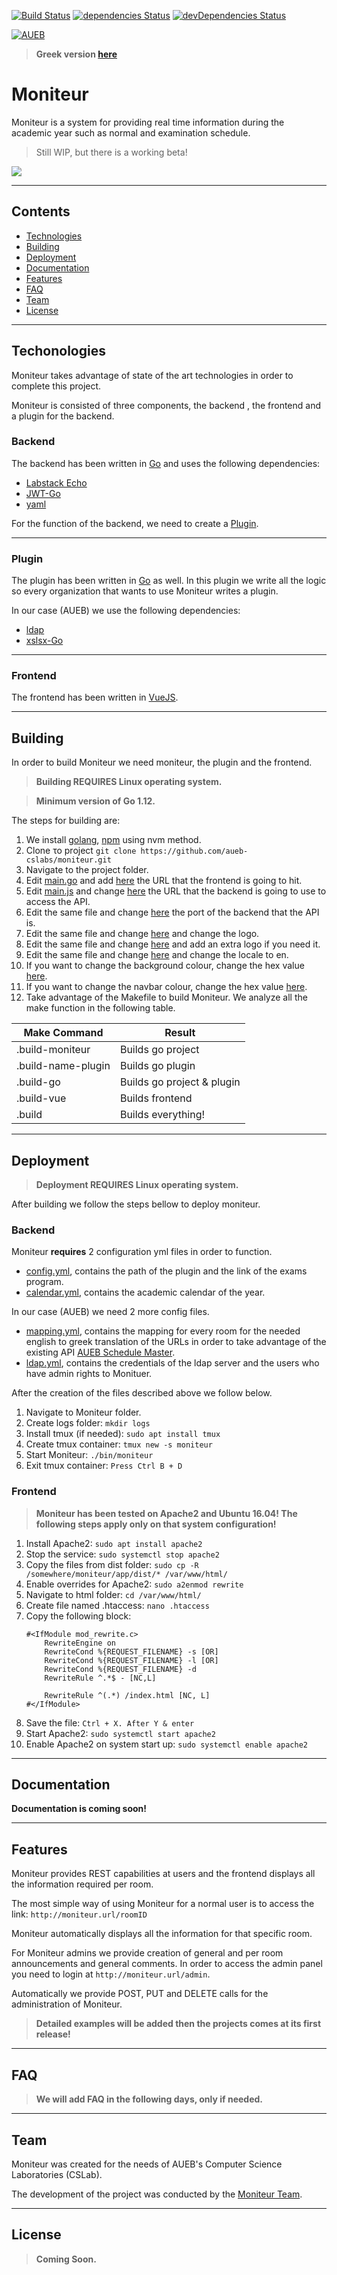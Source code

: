 [![Build Status](https://travis-ci.com/aueb-cslabs/moniteur-admin.svg?branch=master)](https://travis-ci.com/aueb-cslabs/moniteur-admin)
[![dependencies Status](https://david-dm.org/aueb-cslabs/moniteur-admin/status.svg)](https://david-dm.org/aueb-cslabs/moniteur-admin)
[![devDependencies Status](https://david-dm.org/aueb-cslabs/moniteur-admin/dev-status.svg)](https://david-dm.org/aueb-cslabs/moniteur-admin?type=dev) 

<a href="https://cslab.aueb.gr"><img src="https://www.aueb.gr/press/logos/2_AUEB-white-HR.jpg" title="AUEB CSLab" alt="AUEB"></a>

> **Greek version [here](README.md)**

# Moniteur

Moniteur is a system for providing real time information during the academic year such as normal and examination schedule.

> Still WIP, but there is a working beta!

![](https://i.imgur.com/mu2FIDY.png)

---

## Contents

- [Technologies](#techonologies)
- [Building](#building)
- [Deployment](#deploment)
- [Documentation](#documentation)
- [Features](#featurs)
- [FAQ](#faq)
- [Team](#team)
- [License](#license)

---

## Techonologies

Moniteur takes advantage of state of the art technologies in order to complete this project.

Moniteur is consisted of three components, the backend , the frontend and a plugin for the backend.

### Backend

The backend has been written in [Go](https://golang.org/) and uses the following dependencies:

* [Labstack Echo](https://echo.labstack.com/)
* [JWT-Go](https://github.com/dgrijalva/jwt-go)
* [yaml](https://github.com/go-yaml/yaml)

For the function of the backend, we need to create a [Plugin](#Plugin).

---

### Plugin

The plugin has been written in [Go](https://golang.org/) as well. In this plugin we write all the logic so every organization that wants to use Moniteur writes a plugin.

In our case (AUEB) we use the following dependencies:

* [ldap](https://github.com/go-ldap/ldap)
* [xslsx-Go](https://github.com/tealeg/xlsx)

---

### Frontend

The frontend has been written in [VueJS](https://vuejs.org/).

---

## Building

In order to build Moniteur we need moniteur, the plugin and the frontend.

> **Building REQUIRES Linux operating system.**

> **Minimum version of Go 1.12.**

The steps for building are:

1. We install [golang](https://tecadmin.net/install-go-on-ubuntu/), [npm](https://www.digitalocean.com/community/tutorials/how-to-install-node-js-on-ubuntu-16-04) using nvm method.
2. Clone το project ```git clone https://github.com/aueb-cslabs/moniteur.git```
3. Navigate to the project folder.
4. Edit [main.go](main.go) and add [here](https://github.com/aueb-cslabs/moniteur/blob/4bd80c4e78fdcf2af2a2569343c6261a5ed474bf/main.go#L48) the URL that the frontend is going to hit.
5. Edit [main.js](app/src/main.js) and change [here](https://github.com/aueb-cslabs/moniteur/blob/e4236dc8f72e7ebe71484e4f6a6f055acdc1e4bc/app/src/main.js#L56) the URL that the backend is going to use to access the API.
6. Edit the same file and change [here](https://github.com/aueb-cslabs/moniteur/blob/e4236dc8f72e7ebe71484e4f6a6f055acdc1e4bc/app/src/main.js#L57) the port of the backend that the API is.
7. Edit the same file and change [here](https://github.com/aueb-cslabs/moniteur/blob/e4236dc8f72e7ebe71484e4f6a6f055acdc1e4bc/app/src/main.js#L58) and change the logo.
8. Edit the same file and change [here](https://github.com/aueb-cslabs/moniteur/blob/e4236dc8f72e7ebe71484e4f6a6f055acdc1e4bc/app/src/main.js#L59) and add an extra logo if you need it.
9. Edit the same file and change [here](https://github.com/aueb-cslabs/moniteur/blob/e4236dc8f72e7ebe71484e4f6a6f055acdc1e4bc/app/src/main.js#L48) and change the locale to en.
10. If you want to change the background colour, change the hex value [here](https://github.com/aueb-cslabs/moniteur/blob/ea173109c674e28df6f66bcdc77142412b7475b9/app/src/main.js#L60).
11. If you want to change the navbar colour, change the hex value [here](https://github.com/aueb-cslabs/moniteur/blob/ea173109c674e28df6f66bcdc77142412b7475b9/app/src/main.js#L61).
12. Take advantage of the Makefile to build Moniteur. We analyze all the make function in the following table.

Make Command | Result
------------- | -------------------
.build-moniteur | Builds go project
.build-name-plugin | Builds go plugin
.build-go | Builds go project & plugin
.build-vue | Builds frontend
.build | Builds everything!

---

## Deployment

> **Deployment REQUIRES Linux operating system.**

After building we follow the steps bellow to deploy moniteur.

### Backend

Moniteur **requires** 2 configuration yml files in order to function.

* [config.yml](config.example.yml), contains the path of the plugin and the link of the exams program.
* [calendar.yml](calendar.example.yml), contains the academic calendar of the year.

In our case (AUEB) we need 2 more config files.

* [mapping.yml](mapping.example.yml), contains the mapping for every room for the needed english to greek translation of the URLs in order to take advantage of the existing API [AUEB Schedule Master](http://schedule.aueb.gr/).
* [ldap.yml](ldap.example.yml), contains the credentials of the ldap server and the users who have admin rights to Monituer.

After the creation of the files described above we follow below.

1. Navigate to Moniteur folder.
2. Create logs folder: ```mkdir logs```
3. Install tmux (if needed): ```sudo apt install tmux```
4. Create tmux container: ```tmux new -s moniteur```
5. Start Moniteur: ```./bin/moniteur```
6. Exit tmux container: ```Press Ctrl B + D```

### Frontend

> **Moniteur has been tested on Apache2 and Ubuntu 16.04! The following steps apply only on that system configuration!**

1. Install Apache2: ```sudo apt install apache2```
2. Stop the service: ```sudo systemctl stop apache2```
3. Copy the files from dist folder: ```sudo cp -R /somewhere/moniteur/app/dist/* /var/www/html/```
4. Enable overrides for Apache2: ```sudo a2enmod rewrite```
5. Navigate to html folder: ```cd /var/www/html/```
6. Create file named .htaccess: ```nano .htaccess```
7. Copy the following block: 
    ```
   #<IfModule mod_rewrite.c>
        RewriteEngine on
        RewriteCond %{REQUEST_FILENAME} -s [OR]
        RewriteCond %{REQUEST_FILENAME} -l [OR]
        RewriteCond %{REQUEST_FILENAME} -d
        RewriteRule ^.*$ - [NC,L]
   
        RewriteRule ^(.*) /index.html [NC, L]
   #</IfModule>
   ```
8. Save the file: ```Ctrl + X. After Y & enter```
9. Start Apache2: ```sudo systemctl start apache2```
10. Enable Apache2 on system start up: ```sudo systemctl enable apache2```

---

## Documentation

**Documentation is coming soon!**

---

## Features

Moniteur provides REST capabilities at users and the frontend displays all the information required per room.

The most simple way of using Moniteur for a normal user is to access the link: ```http://moniteur.url/roomID```

Moniteur automatically displays all the information for that specific room.

For Moniteur admins we provide creation of general and per room announcements and general comments. In order to access the admin panel you need to login at ```http://moniteur.url/admin```.

Automatically we provide POST, PUT and DELETE calls for the administration of Moniteur.

> **Detailed examples will be added then the projects comes at its first release!**

---

## FAQ

> **We will add FAQ in the following days, only if needed.**

---

## Team

Moniteur was created for the needs of AUEB's Computer Science Laboratories (CSLab).

The development of the project was conducted by the [Moniteur Team](https://github.com/orgs/aueb-cslabs/teams/moniteur).

---

## License

> **Coming Soon.**